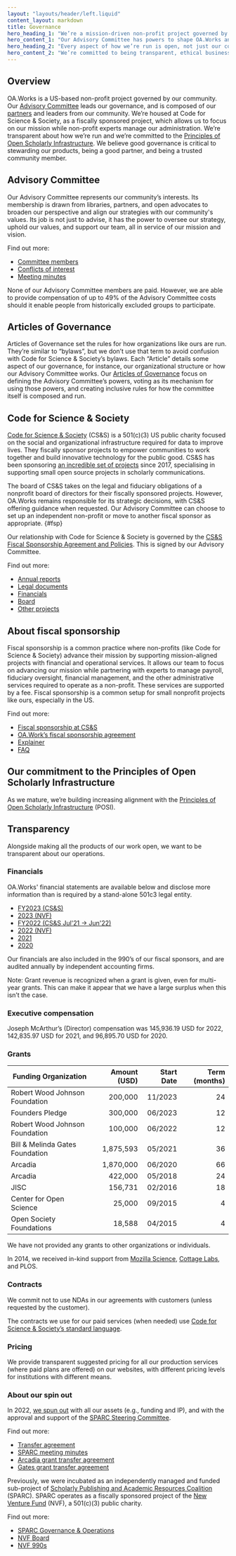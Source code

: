 ```yaml
---
layout: "layouts/header/left.liquid"
content_layout: markdown
title: Governance
hero_heading_1: "We’re a mission-driven non-profit project governed by our community"
hero_content_1: "Our Advisory Committee has powers to shape OA.Works and has members from our partners and the library community."
hero_heading_2: "Every aspect of how we’re run is open, not just our code"
hero_content_2: "We’re committed to being transparent, ethical business models, and the Principles of Open Scholarly Infrastructure."
---
```


## Overview

OA.Works is a US-based non-profit project governed by our community. Our [Advisory Committee](/people/advisory-committee) leads our governance, and is composed of our [partners](/people/partners) and leaders from our community. We’re housed at Code for Science & Society, as a fiscally sponsored project, which allows us to focus on our mission while non-profit experts manage our administration. We’re transparent about how we’re run and we’re committed to the [Principles of Open Scholarly Infrastructure](https://openscholarlyinfrastructure.org/). We believe good governance is critical to stewarding our products, being a good partner, and being a trusted community member.

## Advisory Committee

Our Advisory Committee represents our community’s interests. Its membership is drawn from libraries, partners, and open advocates to broaden our perspective and align our strategies with our community's values. Its job is not just to advise, it has the power to oversee our strategy, uphold our values, and support our team, all in service of our mission and vision.

Find out more:
- [Committee members](https://oa.works/people/advisory-committee/)
- [Conflicts of interest](https://drive.google.com/drive/folders/1DJQKX8jUvgQLKYkSyBZSZ5DubxNj3nj6?usp=sharing)
- [Meeting minutes](https://drive.google.com/drive/folders/1BRmxtsdw5_IIcyRCFoLPSNLs070vbl3T?usp=sharing)

None of our Advisory Committee members are paid. However, we are able to provide compensation of up to 49% of the Advisory Committee costs should it enable people from historically excluded groups to participate.

## Articles of Governance

Articles of Governance set the rules for how organizations like ours are run. They’re similar to “bylaws”, but we don’t use that term to avoid confusion with Code for Science & Society’s bylaws. Each “Article” details some aspect of our governance, for instance, our organizational structure or how our Advisory Committee works. Our [Articles of Governance](/about/governance/articles-of-governance) focus on defining the Advisory Committee’s powers, voting as its mechanism for using those powers, and creating inclusive rules for how the committee itself is composed and run.

## Code for Science & Society

[Code for Science & Society](https://www.codeforsociety.org/) (CS&S) is a 501(c)(3) US public charity focused on the social and organizational infrastructure required for data to improve lives. They fiscally sponsor projects to empower communities to work together and build innovative technology for the public good. CS&S has been sponsoring [an incredible set of projects](https://www.codeforsociety.org/fsp/projects) since 2017, specialising in supporting small open source projects in scholarly communications.

The board of CS&S takes on the legal and fiduciary obligations of a nonprofit board of directors for their fiscally sponsored projects. However, OA.Works remains responsible for its strategic decisions, with CS&S offering guidance when requested. Our Advisory Committee can choose to set up an independent non-profit or move to another fiscal sponsor as appropriate. {#fsp}

Our relationship with Code for Science & Society is governed by the [CS&S Fiscal Sponsorship Agreement and Policies](https://drive.google.com/file/d/1R-Xz6ni4AU6xzPB6diVO_76P6JMhbWl-/view?usp=sharing). This is signed by our Advisory Committee.

Find out more:
- [Annual reports](https://www.codeforsociety.org/resources/css-annual-reports)
- [Legal documents](https://www.codeforsociety.org/resources/css-legal-documents)
- [Financials](https://www.codeforsociety.org/resources/css-financial-statements)
- [Board](https://www.codeforsociety.org/about/people)
- [Other projects](https://www.codeforsociety.org/projects)

## About fiscal sponsorship

Fiscal sponsorship is a common practice where non-profits (like Code for Science & Society) advance their mission by supporting mission-aligned projects with financial and operational services. It allows our team to focus on advancing our mission while partnering with experts to manage payroll, fiduciary oversight, financial management, and the other administrative services required to operate as a non-profit. These services are supported by a fee. Fiscal sponsorship is a common setup for small nonprofit projects like ours, especially in the US.

Find out more:
- [Fiscal sponsorship at CS&S](https://www.codeforsociety.org/fsp)
- [OA.Work’s fiscal sponsorship agreement](https://drive.google.com/file/d/1R-Xz6ni4AU6xzPB6diVO_76P6JMhbWl-/view)
- [Explainer](https://www.councilofnonprofits.org/tools-resources/fiscal-sponsorship-nonprofits)
- [FAQ](https://newventurefund.org/who-we-are/faq/)

## Our commitment to the Principles of Open Scholarly Infrastructure

As we mature, we’re building increasing alignment with the [Principles of Open Scholarly Infrastructure](https://openscholarlyinfrastructure.org/) (POSI).

## Transparency

Alongside making all the products of our work open, we want to be transparent about our operations.

### Financials

OA.Works' financial statements are available below and disclose more information than is required by a stand-alone 501c3 legal entity.

- [FY2023 (CS&S)](https://docs.google.com/spreadsheets/d/1jI7GjxP7E74g3uwTCLQbbGFVE3F_E9_qjdVdH82M-q0/edit#gid=0)
- [2023 (NVF)](https://docs.google.com/spreadsheets/d/1Aitq1rpF3PJweIpIVoMAckTvgFmZrVeGaxMEe-x0qxA/edit?usp=sharing)
- [FY2022 (CS&S Jul'21 -> Jun'22)](https://docs.google.com/spreadsheets/d/1k-afT5rTl8WyGjrN8fPjCBSq-IuhFokJCRGtuiXHliY/edit#gid=0)
- [2022 (NVF)](https://docs.google.com/spreadsheets/d/1XkxAoaozHMT9nVupDdHtyfRrJJxAAOhTgjb_zfd-1fE/edit#gid=0)
- [2021](https://docs.google.com/spreadsheets/d/1uvPc5H94OPZnAAZNFIs2pp_bVJ6tFdIf8amMbVbcgNU/edit#gid=0)
- [2020](https://docs.google.com/spreadsheets/d/1Ex1GzvXCi14CECPXn86QedrL_PI5JczWW3k_AW1pmHw/edit#gid=1754029946)

Our financials are also included in the 990’s of our fiscal sponsors, and are audited annually by independent accounting firms.

Note: Grant revenue is recognized when a grant is given, even for multi-year grants. This can make it appear that we have a large surplus when this isn’t the case.

### Executive compensation

Joseph McArthur’s (Director) compensation was 145,936.19 USD for 2022, 142,835.97 USD for 2021, and 96,895.70 USD for 2020.

### Grants

| Funding Organization                                            | Amount (USD) | Start Date | Term (months) |
|-----------------------------------------------------------------|-------------:|-----------:|--------------:|
| Robert Wood Johnson Foundation                                  |      200,000 |    11/2023 |            24 |
| Founders Pledge                                                 |      300,000 |    06/2023 |            12 |
| Robert Wood Johnson Foundation                                  |      100,000 |    06/2022 |            12 |
| Bill & Melinda Gates Foundation                                 |    1,875,593 |    05/2021 |            36 |
| Arcadia                                                         |    1,870,000 |    06/2020 |            66 |
| Arcadia                                                         |      422,000 |    05/2018 |            24 |
| JISC                                                            |      156,731 |    02/2016 |            18 |
| Center for Open Science                                         |       25,000 |    09/2015 |             4 |
| Open Society Foundations                                        |       18,588 |    04/2015 |             4 |

We have not provided any grants to other organizations or individuals.

In 2014, we received in-kind support from [Mozilla Science](https://blog.mozilla.org/foundation-archive/mozilla-science/open-access-button-project-updates-prototypes-next-steps/), [Cottage Labs](https://blog.oa.works/open-access-button-to-partner-with-cottage-labs-to-further-develop-the-open-access-button/), and PLOS.

### Contracts

We commit not to use NDAs in our agreements with customers (unless requested by the customer).

The contracts we use for our paid services (when needed) use [Code for Science & Society’s standard language](https://docs.google.com/document/d/1kPgSddJ_Sob0XcTbkDy5UShIAVKPmm04P9ZLsYiOV20/edit?usp=drive_link).

### Pricing

We provide transparent suggested pricing for all our production services (where paid plans are offered) on our websites, with different pricing levels for institutions with different means.

### About our spin out

In 2022, [we spun out](https://blog.oa.works/joining-code-for-science-and-society/) with all our assets (e.g., funding and IP), and with the approval and support of the [SPARC Steering Committee](https://sparcopen.org/people#steer).

Find out more:
- [Transfer agreement](https://drive.google.com/file/d/1FMatR2Cg4nby4HcUOYHS7FQ1rleqfpkX/view?usp=sharing)
- [SPARC meeting minutes](https://sparcopen.org/who-we-are/governance-and-operations/steering-committee-minutes/)
- [Arcadia grant transfer agreement](https://drive.google.com/file/d/1LfBGlH3Acx4fXvXIRySaSJdP8biq8JnD/view?usp=sharing)
- [Gates grant transfer agreement](https://drive.google.com/file/d/1-d1idDVQ20TtHxpw25N9cMek5r_aCbHL/view?usp=sharing)

Previously, we were incubated as an independently managed and funded sub-project of [Scholarly Publishing and Academic Resources Coalition](https://sparcopen.org/) (SPARC). SPARC operates as a fiscally sponsored project of the [New Venture Fund](https://newventurefund.org/) (NVF), a 501(c)(3) public charity.

Find out more:
- [SPARC Governance & Operations](https://sparcopen.org/who-we-are/governance-and-operations/)
- [NVF Board](https://newventurefund.org/who-we-are/board-of-directors/)
- [NVF 990s](https://projects.propublica.org/nonprofits/organizations/205806345)
